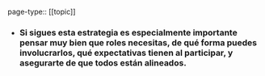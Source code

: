 page-type:: [[topic]]
- ### Si sigues esta estrategia es especialmente importante pensar muy bien que roles necesitas, de qué forma puedes involucrarlos, qué expectativas tienen al participar, y asegurarte de que todos están alineados.


